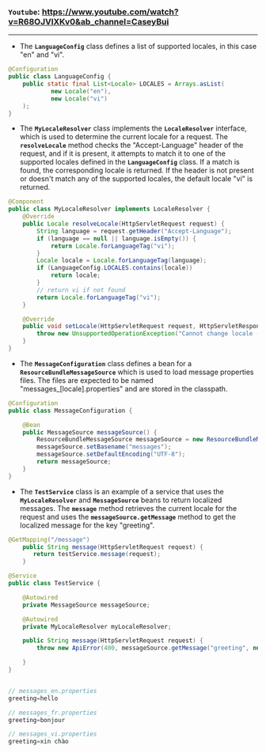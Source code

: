 
### `Youtube`: https://www.youtube.com/watch?v=R68OJVIXKv0&ab_channel=CaseyBui
---

- The **`LanguageConfig`** class defines a list of supported locales, in this case "en" and "vi".

```java
@Configuration
public class LanguageConfig {
    public static final List<Locale> LOCALES = Arrays.asList(
            new Locale("en"),
            new Locale("vi")
    );
}
```

- The **`MyLocaleResolver`** class implements the **`LocaleResolver`** interface, which is used to determine the current locale for a request. The **`resolveLocale`** method checks the "Accept-Language" header of the request, and if it is present, it attempts to match it to one of the supported locales defined in the **`LanguageConfig`** class. If a match is found, the corresponding locale is returned. If the header is not present or doesn't match any of the supported locales, the default locale "vi" is returned.

```java
@Component
public class MyLocaleResolver implements LocaleResolver {
    @Override
    public Locale resolveLocale(HttpServletRequest request) {
        String language = request.getHeader("Accept-Language");
        if (language == null || language.isEmpty()) {
            return Locale.forLanguageTag("vi");
        }
        Locale locale = Locale.forLanguageTag(language);
        if (LanguageConfig.LOCALES.contains(locale)) 
            return locale;
        }
        // return vi if not found
        return Locale.forLanguageTag("vi");
    }

    @Override
    public void setLocale(HttpServletRequest request, HttpServletResponse response, Locale locale) {
        throw new UnsupportedOperationException("Cannot change locale - use a different locale resolution strategy");
    }
}
```

- The **`MessageConfiguration`** class defines a bean for a **`ResourceBundleMessageSource`** which is used to load message properties files. The files are expected to be named "messages_[locale].properties" and are stored in the classpath.

```java
@Configuration
public class MessageConfiguration {

    @Bean
    public MessageSource messageSource() {
        ResourceBundleMessageSource messageSource = new ResourceBundleMessageSource();
        messageSource.setBasename("messages");
        messageSource.setDefaultEncoding("UTF-8");
        return messageSource;
    }
}
```

- The **`TestService`** class is an example of a service that uses the **`MyLocaleResolver`** and **`MessageSource`** beans to return localized messages. The **`message`** method retrieves the current locale for the request and uses the **`messageSource.getMessage`** method to get the localized message for the key "greeting".

```java
@GetMapping("/message")
    public String message(HttpServletRequest request) {
       return testService.message(request);
    }

@Service
public class TestService {

    @Autowired
    private MessageSource messageSource;

    @Autowired
    private MyLocaleResolver myLocaleResolver;

    public String message(HttpServletRequest request) {
        throw new ApiError(400, messageSource.getMessage("greeting", null, myLocaleResolver.resolveLocale(request)));

    }
}
```

```java

// messages_en.properties
greeting=hello

// messages_fr.properties
greeting=bonjour

// messages_vi.properties
greeting=xin chào
```
